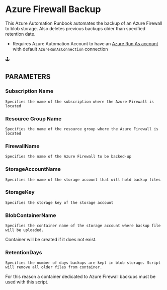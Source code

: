 # Azure Firewall Backup
This Azure Automation Runbook automates the backup of an Azure Firewall to blob storage. Also deletes previous backups older than specified retention date.

* Requires Azure Automation Account to have an [Azure Run As account](https://docs.microsoft.com/en-us/azure/automation/create-run-as-account) with default `AzureRunAsConnection` connection

:joystick:

## PARAMETERS
### Subscription Name
    Specifies the name of the subscription where the Azure Firewall is located

### Resource Group Name
    Specifies the name of the resource group where the Azure Firewall is located
    
### FirewallName
    Specifies the name of the Azure Firewall to be backed-up

### StorageAccountName
    Specifies the name of the storage account that will hold backup files

### StorageKey
	Specifies the storage key of the storage account

### BlobContainerName
	Specifies the container name of the storage account where backup file will be uploaded.
  Container will be created if it does not exist.

### RetentionDays
	Specifies the number of days backups are kept in blob storage. Script will remove all older files from container.
  For this reason a container dedicated to Azure Firewall backups must be used with this script.

